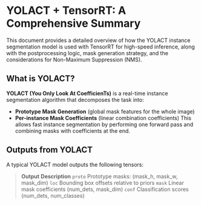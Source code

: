 # YOLACT + TensorRT: A Comprehensive Summary
This document provides a detailed overview of how the YOLACT instance segmentation model is used with TensorRT for high-speed inference, along with the postprocessing logic, mask generation strategy, and the considerations for Non-Maximum Suppression (NMS).
## What is YOLACT?
**YOLACT (You Only Look At CoefficienTs)**  is a real-time instance segmentation algorithm that decomposes the task into:
- **Prototype Mask Generation** (global mask features for the whole image)
- **Per-instance Mask Coefficients** (linear combination coefficients)
This allows fast instance segmentation by performing one forward pass and combining masks with coefficients at the end.
## Outputs from YOLACT
A typical YOLACT model outputs the following tensors:
> **Output**               **Description**
> `proto`                  Prototype masks: (mask_h, mask_w, mask_dim)
> `loc`                    Bounding box offsets relative to priors
> `mask`                   Linear mask coefficients (num_dets, mask_dim)
> `conf`                   Classification scores (num_dets, num_classes)

